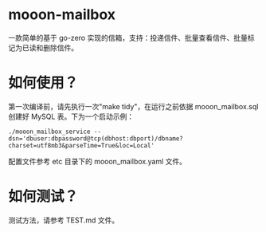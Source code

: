 # mooon-mailbox

一款简单的基于 go-zero 实现的信箱，支持：投递信件、批量查看信件、批量标记为已读和删除信件。

# 如何使用？

第一次编译前，请先执行一次"make tidy"，在运行之前依据 mooon_mailbox.sql 创建好 MySQL 表。下为一个启动示例：

```shell
./mooon_mailbox_service --dsn='dbuser:dbpassword@tcp(dbhost:dbport)/dbname?charset=utf8mb3&parseTime=True&loc=Local'
```

配置文件参考 etc 目录下的 mooon_mailbox.yaml 文件。

# 如何测试？

测试方法，请参考 TEST.md 文件。
